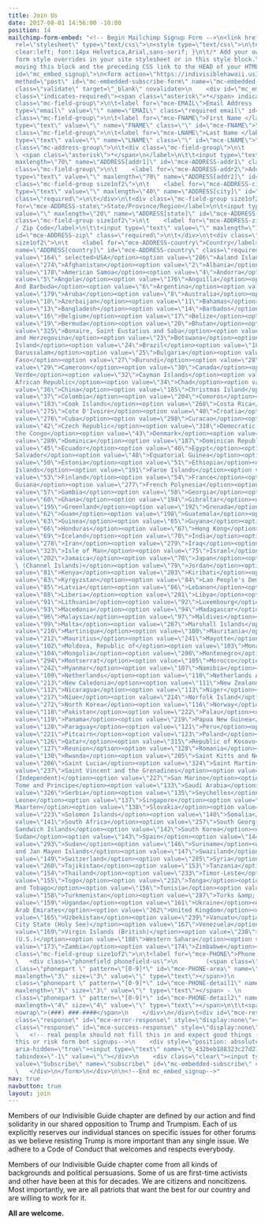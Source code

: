 ```yaml
---
title: Join Us
date: 2017-08-01 14:56:00 -10:00
position: 14
mailchimp-form-embed: "<!-- Begin Mailchimp Signup Form -->\n<link href=\"//cdn-images.mailchimp.com/embedcode/classic-10_7.css\"
  rel=\"stylesheet\" type=\"text/css\">\n<style type=\"text/css\">\n\t#mc_embed_signup{background:#fff;
  clear:left; font:14px Helvetica,Arial,sans-serif; }\n\t/* Add your own Mailchimp
  form style overrides in your site stylesheet or in this style block.\n\t   We recommend
  moving this block and the preceding CSS link to the HEAD of your HTML file. */\n</style>\n<div
  id=\"mc_embed_signup\">\n<form action=\"https://indivisiblehawaii.us3.list-manage.com/subscribe/post?u=432beb188323c27d274338d1d&amp;id=fd8d46f337\"
  method=\"post\" id=\"mc-embedded-subscribe-form\" name=\"mc-embedded-subscribe-form\"
  class=\"validate\" target=\"_blank\" novalidate>\n    <div id=\"mc_embed_signup_scroll\">\n\t<h2>Subscribe</h2>\n<div
  class=\"indicates-required\"><span class=\"asterisk\">*</span> indicates required</div>\n<div
  class=\"mc-field-group\">\n\t<label for=\"mce-EMAIL\">Email Address  <span class=\"asterisk\">*</span>\n</label>\n\t<input
  type=\"email\" value=\"\" name=\"EMAIL\" class=\"required email\" id=\"mce-EMAIL\">\n</div>\n<div
  class=\"mc-field-group\">\n\t<label for=\"mce-FNAME\">First Name </label>\n\t<input
  type=\"text\" value=\"\" name=\"FNAME\" class=\"\" id=\"mce-FNAME\">\n</div>\n<div
  class=\"mc-field-group\">\n\t<label for=\"mce-LNAME\">Last Name </label>\n\t<input
  type=\"text\" value=\"\" name=\"LNAME\" class=\"\" id=\"mce-LNAME\">\n</div>\n<div
  class=\"mc-address-group\">\n\t<div class=\"mc-field-group\">\n\t    <label for=\"mce-ADDRESS-addr1\">Address
  \ <span class=\"asterisk\">*</span>\n</label>\n\t\t<input type=\"text\" value=\"\"
  maxlength=\"70\" name=\"ADDRESS[addr1]\" id=\"mce-ADDRESS-addr1\" class=\"required\">\n\t</div>\n\t<div
  class=\"mc-field-group\">\n\t    <label for=\"mce-ADDRESS-addr2\">Address Line 2</label>\n\t\t<input
  type=\"text\" value=\"\" maxlength=\"70\" name=\"ADDRESS[addr2]\" id=\"mce-ADDRESS-addr2\">\t\t\n\t</div>\n\t<div
  class=\"mc-field-group size1of2\">\n\t    <label for=\"mce-ADDRESS-city\">City</label>\n\t\t<input
  type=\"text\" value=\"\" maxlength=\"40\" name=\"ADDRESS[city]\" id=\"mce-ADDRESS-city\"
  class=\"required\">\n\t</div>\n\t<div class=\"mc-field-group size1of2\">\n\t    <label
  for=\"mce-ADDRESS-state\">State/Province/Region</label>\n\t<input type=\"text\"
  value=\"\" maxlength=\"20\" name=\"ADDRESS[state]\" id=\"mce-ADDRESS-state\" class=\"required\">\n\t</div>\n\t<div
  class=\"mc-field-group size1of2\">\n\t    <label for=\"mce-ADDRESS-zip\">Postal
  / Zip Code</label>\n\t\t<input type=\"text\" value=\"\" maxlength=\"10\" name=\"ADDRESS[zip]\"
  id=\"mce-ADDRESS-zip\" class=\"required\">\n\t</div>\n\t<div class=\"mc-field-group
  size1of2\">\n\t    <label for=\"mce-ADDRESS-country\">Country</label>\n\t\t<select
  name=\"ADDRESS[country]\" id=\"mce-ADDRESS-country\" class=\"required\"><option
  value=\"164\" selected>USA</option><option value=\"286\">Aaland Islands</option><option
  value=\"274\">Afghanistan</option><option value=\"2\">Albania</option><option value=\"3\">Algeria</option><option
  value=\"178\">American Samoa</option><option value=\"4\">Andorra</option><option
  value=\"5\">Angola</option><option value=\"176\">Anguilla</option><option value=\"175\">Antigua
  And Barbuda</option><option value=\"6\">Argentina</option><option value=\"7\">Armenia</option><option
  value=\"179\">Aruba</option><option value=\"8\">Australia</option><option value=\"9\">Austria</option><option
  value=\"10\">Azerbaijan</option><option value=\"11\">Bahamas</option><option value=\"12\">Bahrain</option><option
  value=\"13\">Bangladesh</option><option value=\"14\">Barbados</option><option value=\"15\">Belarus</option><option
  value=\"16\">Belgium</option><option value=\"17\">Belize</option><option value=\"18\">Benin</option><option
  value=\"19\">Bermuda</option><option value=\"20\">Bhutan</option><option value=\"21\">Bolivia</option><option
  value=\"325\">Bonaire, Saint Eustatius and Saba</option><option value=\"22\">Bosnia
  and Herzegovina</option><option value=\"23\">Botswana</option><option value=\"181\">Bouvet
  Island</option><option value=\"24\">Brazil</option><option value=\"180\">Brunei
  Darussalam</option><option value=\"25\">Bulgaria</option><option value=\"26\">Burkina
  Faso</option><option value=\"27\">Burundi</option><option value=\"28\">Cambodia</option><option
  value=\"29\">Cameroon</option><option value=\"30\">Canada</option><option value=\"31\">Cape
  Verde</option><option value=\"32\">Cayman Islands</option><option value=\"33\">Central
  African Republic</option><option value=\"34\">Chad</option><option value=\"35\">Chile</option><option
  value=\"36\">China</option><option value=\"185\">Christmas Island</option><option
  value=\"37\">Colombia</option><option value=\"204\">Comoros</option><option value=\"38\">Congo</option><option
  value=\"183\">Cook Islands</option><option value=\"268\">Costa Rica</option><option
  value=\"275\">Cote D'Ivoire</option><option value=\"40\">Croatia</option><option
  value=\"276\">Cuba</option><option value=\"298\">Curacao</option><option value=\"41\">Cyprus</option><option
  value=\"42\">Czech Republic</option><option value=\"318\">Democratic Republic of
  the Congo</option><option value=\"43\">Denmark</option><option value=\"44\">Djibouti</option><option
  value=\"289\">Dominica</option><option value=\"187\">Dominican Republic</option><option
  value=\"45\">Ecuador</option><option value=\"46\">Egypt</option><option value=\"47\">El
  Salvador</option><option value=\"48\">Equatorial Guinea</option><option value=\"49\">Eritrea</option><option
  value=\"50\">Estonia</option><option value=\"51\">Ethiopia</option><option value=\"189\">Falkland
  Islands</option><option value=\"191\">Faroe Islands</option><option value=\"52\">Fiji</option><option
  value=\"53\">Finland</option><option value=\"54\">France</option><option value=\"193\">French
  Guiana</option><option value=\"277\">French Polynesia</option><option value=\"56\">Gabon</option><option
  value=\"57\">Gambia</option><option value=\"58\">Georgia</option><option value=\"59\">Germany</option><option
  value=\"60\">Ghana</option><option value=\"194\">Gibraltar</option><option value=\"61\">Greece</option><option
  value=\"195\">Greenland</option><option value=\"192\">Grenada</option><option value=\"196\">Guadeloupe</option><option
  value=\"62\">Guam</option><option value=\"198\">Guatemala</option><option value=\"270\">Guernsey</option><option
  value=\"63\">Guinea</option><option value=\"65\">Guyana</option><option value=\"200\">Haiti</option><option
  value=\"66\">Honduras</option><option value=\"67\">Hong Kong</option><option value=\"68\">Hungary</option><option
  value=\"69\">Iceland</option><option value=\"70\">India</option><option value=\"71\">Indonesia</option><option
  value=\"278\">Iran</option><option value=\"279\">Iraq</option><option value=\"74\">Ireland</option><option
  value=\"323\">Isle of Man</option><option value=\"75\">Israel</option><option value=\"76\">Italy</option><option
  value=\"202\">Jamaica</option><option value=\"78\">Japan</option><option value=\"288\">Jersey
  \ (Channel Islands)</option><option value=\"79\">Jordan</option><option value=\"80\">Kazakhstan</option><option
  value=\"81\">Kenya</option><option value=\"203\">Kiribati</option><option value=\"82\">Kuwait</option><option
  value=\"83\">Kyrgyzstan</option><option value=\"84\">Lao People's Democratic Republic</option><option
  value=\"85\">Latvia</option><option value=\"86\">Lebanon</option><option value=\"87\">Lesotho</option><option
  value=\"88\">Liberia</option><option value=\"281\">Libya</option><option value=\"90\">Liechtenstein</option><option
  value=\"91\">Lithuania</option><option value=\"92\">Luxembourg</option><option value=\"208\">Macau</option><option
  value=\"93\">Macedonia</option><option value=\"94\">Madagascar</option><option value=\"95\">Malawi</option><option
  value=\"96\">Malaysia</option><option value=\"97\">Maldives</option><option value=\"98\">Mali</option><option
  value=\"99\">Malta</option><option value=\"207\">Marshall Islands</option><option
  value=\"210\">Martinique</option><option value=\"100\">Mauritania</option><option
  value=\"212\">Mauritius</option><option value=\"241\">Mayotte</option><option value=\"101\">Mexico</option><option
  value=\"102\">Moldova, Republic of</option><option value=\"103\">Monaco</option><option
  value=\"104\">Mongolia</option><option value=\"290\">Montenegro</option><option
  value=\"294\">Montserrat</option><option value=\"105\">Morocco</option><option value=\"106\">Mozambique</option><option
  value=\"242\">Myanmar</option><option value=\"107\">Namibia</option><option value=\"108\">Nepal</option><option
  value=\"109\">Netherlands</option><option value=\"110\">Netherlands Antilles</option><option
  value=\"213\">New Caledonia</option><option value=\"111\">New Zealand</option><option
  value=\"112\">Nicaragua</option><option value=\"113\">Niger</option><option value=\"114\">Nigeria</option><option
  value=\"217\">Niue</option><option value=\"214\">Norfolk Island</option><option
  value=\"272\">North Korea</option><option value=\"116\">Norway</option><option value=\"117\">Oman</option><option
  value=\"118\">Pakistan</option><option value=\"222\">Palau</option><option value=\"282\">Palestine</option><option
  value=\"119\">Panama</option><option value=\"219\">Papua New Guinea</option><option
  value=\"120\">Paraguay</option><option value=\"121\">Peru</option><option value=\"122\">Philippines</option><option
  value=\"221\">Pitcairn</option><option value=\"123\">Poland</option><option value=\"124\">Portugal</option><option
  value=\"126\">Qatar</option><option value=\"315\">Republic of Kosovo</option><option
  value=\"127\">Reunion</option><option value=\"128\">Romania</option><option value=\"129\">Russia</option><option
  value=\"130\">Rwanda</option><option value=\"205\">Saint Kitts and Nevis</option><option
  value=\"206\">Saint Lucia</option><option value=\"324\">Saint Martin</option><option
  value=\"237\">Saint Vincent and the Grenadines</option><option value=\"132\">Samoa
  (Independent)</option><option value=\"227\">San Marino</option><option value=\"255\">Sao
  Tome and Principe</option><option value=\"133\">Saudi Arabia</option><option value=\"134\">Senegal</option><option
  value=\"326\">Serbia</option><option value=\"135\">Seychelles</option><option value=\"136\">Sierra
  Leone</option><option value=\"137\">Singapore</option><option value=\"302\">Sint
  Maarten</option><option value=\"138\">Slovakia</option><option value=\"139\">Slovenia</option><option
  value=\"223\">Solomon Islands</option><option value=\"140\">Somalia</option><option
  value=\"141\">South Africa</option><option value=\"257\">South Georgia and the South
  Sandwich Islands</option><option value=\"142\">South Korea</option><option value=\"311\">South
  Sudan</option><option value=\"143\">Spain</option><option value=\"144\">Sri Lanka</option><option
  value=\"293\">Sudan</option><option value=\"146\">Suriname</option><option value=\"225\">Svalbard
  and Jan Mayen Islands</option><option value=\"147\">Swaziland</option><option value=\"148\">Sweden</option><option
  value=\"149\">Switzerland</option><option value=\"285\">Syria</option><option value=\"152\">Taiwan</option><option
  value=\"260\">Tajikistan</option><option value=\"153\">Tanzania</option><option
  value=\"154\">Thailand</option><option value=\"233\">Timor-Leste</option><option
  value=\"155\">Togo</option><option value=\"232\">Tonga</option><option value=\"234\">Trinidad
  and Tobago</option><option value=\"156\">Tunisia</option><option value=\"157\">Turkey</option><option
  value=\"158\">Turkmenistan</option><option value=\"287\">Turks &amp; Caicos Islands</option><option
  value=\"159\">Uganda</option><option value=\"161\">Ukraine</option><option value=\"162\">United
  Arab Emirates</option><option value=\"262\">United Kingdom</option><option value=\"163\">Uruguay</option><option
  value=\"165\">Uzbekistan</option><option value=\"239\">Vanuatu</option><option value=\"166\">Vatican
  City State (Holy See)</option><option value=\"167\">Venezuela</option><option value=\"168\">Vietnam</option><option
  value=\"169\">Virgin Islands (British)</option><option value=\"238\">Virgin Islands
  (U.S.)</option><option value=\"188\">Western Sahara</option><option value=\"170\">Yemen</option><option
  value=\"173\">Zambia</option><option value=\"174\">Zimbabwe</option></select>\n\t</div>\n</div>\n<div
  class=\"mc-field-group size1of2\">\n\t<label for=\"mce-PHONE\">Phone Number </label>\n
  \   <div class=\"phonefield phonefield-us\">\n        (<span class=\"phonearea\"><input
  class=\"phonepart \" pattern=\"[0-9]*\" id=\"mce-PHONE-area\" name=\"PHONE[area]\"
  maxlength=\"3\" size=\"3\" value=\"\" type=\"text\"></span>)\n        <span class=\"phonedetail1\"><input
  class=\"phonepart \" pattern=\"[0-9]*\" id=\"mce-PHONE-detail1\" name=\"PHONE[detail1]\"
  maxlength=\"3\" size=\"3\" value=\"\" type=\"text\"></span> - \n        <span class=\"phonedetail2\"><input
  class=\"phonepart \" pattern=\"[0-9]*\" id=\"mce-PHONE-detail2\" name=\"PHONE[detail2]\"
  maxlength=\"4\" size=\"4\" value=\"\" type=\"text\"></span>\n\t\t<span class=\"small-meta
  nowrap\">(###) ###-####</span>\n    </div>\n</div>\t<div id=\"mce-responses\" class=\"clear\">\n\t\t<div
  class=\"response\" id=\"mce-error-response\" style=\"display:none\"></div>\n\t\t<div
  class=\"response\" id=\"mce-success-response\" style=\"display:none\"></div>\n\t</div>
  \   <!-- real people should not fill this in and expect good things - do not remove
  this or risk form bot signups-->\n    <div style=\"position: absolute; left: -5000px;\"
  aria-hidden=\"true\"><input type=\"text\" name=\"b_432beb188323c27d274338d1d_fd8d46f337\"
  tabindex=\"-1\" value=\"\"></div>\n    <div class=\"clear\"><input type=\"submit\"
  value=\"Subscribe\" name=\"subscribe\" id=\"mc-embedded-subscribe\" class=\"button\"></div>\n
  \   </div>\n</form>\n</div>\n\n<!--End mc_embed_signup-->"
nav: true
navbutton: true
layout: join
---
```


Members of our Indivisible Guide chapter are defined by our action and find solidarity in our shared opposition to Trump and Trumpism. Each of us explicitly reserves our individual stances on specific issues for other forums as we believe resisting Trump is more important than any single issue. We adhere to a Code of Conduct that welcomes and respects everybody.

Members of our Indivisible Guide chapter come from all kinds of backgrounds and political persuasions. Some of us are first-time activists and other have been at this for decades. We are citizens and noncitizens. Most importantly, we are all patriots that want the best for our country and are willing to work for it.

**All are welcome.**

